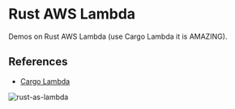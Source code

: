 # Rust AWS Lambda

Demos on Rust AWS Lambda (use Cargo Lambda it is AMAZING).

## References

* [Cargo Lambda](https://www.cargo-lambda.info/)

![rust-as-lambda](https://github.com/nogibjj/aws-lambda-rust/assets/58792/06fa010b-f38c-4896-9600-8ae8d06245ac)
